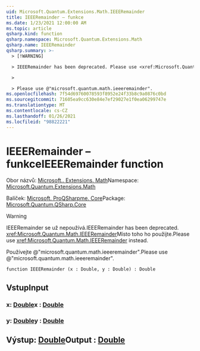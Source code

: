 ```yaml
---
uid: Microsoft.Quantum.Extensions.Math.IEEERemainder
title: IEEERemainder – funkce
ms.date: 1/23/2021 12:00:00 AM
ms.topic: article
qsharp.kind: function
qsharp.namespace: Microsoft.Quantum.Extensions.Math
qsharp.name: IEEERemainder
qsharp.summary: >-
  > [!WARNING]

  > IEEERemainder has been deprecated. Please use <xref:Microsoft.Quantum.Math.IEEERemainder> instead.

  >

  > Please use @"microsoft.quantum.math.ieeeremainder".
ms.openlocfilehash: 7f54d69760078593f8952e24f33b8c9a0876c0bd
ms.sourcegitcommit: 71605ea9cc630e84e7ef29027e1f0ea06299747e
ms.translationtype: MT
ms.contentlocale: cs-CZ
ms.lasthandoff: 01/26/2021
ms.locfileid: "98822221"
---
```

# <a name="ieeeremainder-function"></a><span data-ttu-id="6c226-102">IEEERemainder – funkce</span><span class="sxs-lookup"><span data-stu-id="6c226-102">IEEERemainder function</span></span>

<span data-ttu-id="6c226-103">Obor názvů: [Microsoft.. Extensions. Math](xref:Microsoft.Quantum.Extensions.Math)</span><span class="sxs-lookup"><span data-stu-id="6c226-103">Namespace: [Microsoft.Quantum.Extensions.Math](xref:Microsoft.Quantum.Extensions.Math)</span></span>

<span data-ttu-id="6c226-104">Balíček: [Microsoft. ProQSharpme. Core](https://nuget.org/packages/Microsoft.Quantum.QSharp.Core)</span><span class="sxs-lookup"><span data-stu-id="6c226-104">Package: [Microsoft.Quantum.QSharp.Core](https://nuget.org/packages/Microsoft.Quantum.QSharp.Core)</span></span>


> [!WARNING]
> <span data-ttu-id="6c226-105">IEEERemainder se už nepoužívá.</span><span class="sxs-lookup"><span data-stu-id="6c226-105">IEEERemainder has been deprecated.</span></span> <span data-ttu-id="6c226-106"><xref:Microsoft.Quantum.Math.IEEERemainder>Místo toho ho použijte.</span><span class="sxs-lookup"><span data-stu-id="6c226-106">Please use <xref:Microsoft.Quantum.Math.IEEERemainder> instead.</span></span>
>
> <span data-ttu-id="6c226-107">Používejte @"microsoft.quantum.math.ieeeremainder".</span><span class="sxs-lookup"><span data-stu-id="6c226-107">Please use @"microsoft.quantum.math.ieeeremainder".</span></span>



```qsharp
function IEEERemainder (x : Double, y : Double) : Double
```


## <a name="input"></a><span data-ttu-id="6c226-108">Vstup</span><span class="sxs-lookup"><span data-stu-id="6c226-108">Input</span></span>

### <a name="x--double"></a><span data-ttu-id="6c226-109">x: [Double](xref:microsoft.quantum.lang-ref.double)</span><span class="sxs-lookup"><span data-stu-id="6c226-109">x : [Double](xref:microsoft.quantum.lang-ref.double)</span></span>




### <a name="y--double"></a><span data-ttu-id="6c226-110">y: [Double](xref:microsoft.quantum.lang-ref.double)</span><span class="sxs-lookup"><span data-stu-id="6c226-110">y : [Double](xref:microsoft.quantum.lang-ref.double)</span></span>





## <a name="output--double"></a><span data-ttu-id="6c226-111">Výstup: [Double](xref:microsoft.quantum.lang-ref.double)</span><span class="sxs-lookup"><span data-stu-id="6c226-111">Output : [Double](xref:microsoft.quantum.lang-ref.double)</span></span>

